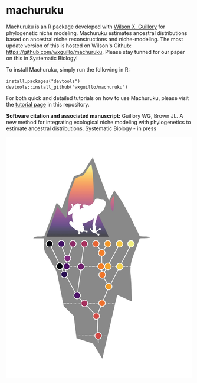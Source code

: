 # machuruku
Machuruku is an R package developed with [Wilson X. Guillory](https://scholar.google.com/citations?user=a_n1uCIAAAAJ&hl=en) for phylogenetic niche modeling.  Machuruku estimates ancestral distributions based on ancestral niche reconstructions and niche-modeling.  The most update version of this is hosted on Wilson's Github: https://github.com/wxguillo/machuruku.  Please stay tunned for our paper on this in Systematic Biology!

To install Machuruku, simply run the following in R:
```
install.packages("devtools")
devtools::install_github("wxguillo/machuruku")
```
For both quick and detailed tutorials on how to use Machuruku, please visit the [tutorial page](https://github.com/wxguillo/machuruku/tree/main/tutorial) in this repository.


**Software citation and associated manuscript:**
Guillory WG, Brown JL. A new method for integrating ecological niche modeling with phylogenetics to estimate ancestral distributions. Systematic Biology - in press

![Alt text](https://raw.githubusercontent.com/jasonleebrown/machuruku/master/machurukuLogoShamelessFrog.jpg?raw=true "Title")

